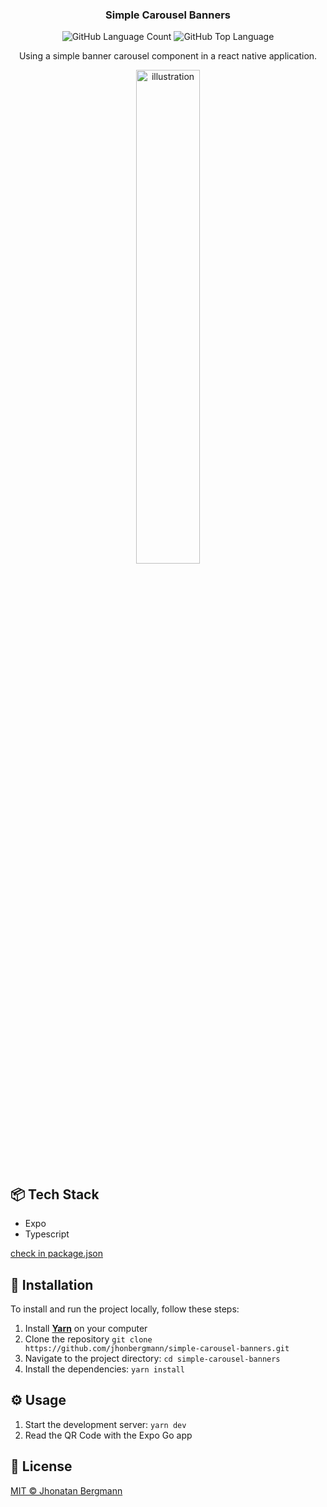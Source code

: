 <h3 align="center">
  Simple Carousel Banners
</h3>

<p align="center">
  <img alt="GitHub Language Count" src="https://img.shields.io/github/languages/count/jhonbergmann/simple-carousel-banners" />
  <img alt="GitHub Top Language" src="https://img.shields.io/github/languages/top/jhonbergmann/simple-carousel-banners" />
</p>

<p align="center">Using a simple banner carousel component in a react native application.</p>

<p align="center">
  <img src="docs/assets/preview.gif" width="45%"  alt="illustration" >
</p>

## 📦 Tech Stack

- Expo
- Typescript

[check in package.json](package.json)

## 🔩 Installation

To install and run the project locally, follow these steps:

1. Install [**Yarn**](https://yarnpkg.com/) on your computer
1. Clone the repository `git clone https://github.com/jhonbergmann/simple-carousel-banners.git`
1. Navigate to the project directory: `cd simple-carousel-banners`
1. Install the dependencies: `yarn install`

## ⚙️ Usage

1. Start the development server: `yarn dev`
1. Read the QR Code with the Expo Go app

## 📝 License

[MIT © Jhonatan Bergmann](https://github.com/jhonbergmann/simple-carousel-banners/blob/main/LICENSE)
